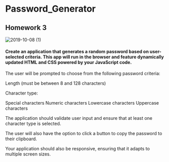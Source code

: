 # Password_Generator

## Homework 3

![2019-10-08 (1)](https://user-images.githubusercontent.com/53213039/66453833-9583c180-ea1a-11e9-81c9-dc5b66c59949.png)

#### Create an application that generates a random password based on user-selected criteria. This app will run in the browser and feature dynamically updated HTML and CSS powered by your JavaScript code.

The user will be prompted to choose from the following password criteria:


Length (must be between 8 and 128 characters)

Character type:


Special characters
Numeric characters
Lowercase characters
Uppercase characters




The application should validate user input and ensure that at least one character type is selected.

The user will also have the option to click a button to copy the password to their clipboard.

Your application should also be responsive, ensuring that it adapts to multiple screen sizes. 
